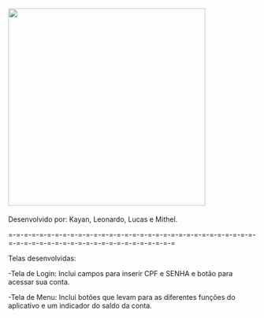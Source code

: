 # <img src="https://github.com/ProjetosUniso/MineBank-Mobile/blob/master/mobile/app/src/main/res/drawable-v24/logo.png" width="400">
Desenvolvido por: Kayan, Leonardo, Lucas e Mithel.

=-=-=-=-=-=-=-=-=-=-=-=-=-=-=-=-=-=-=-=-=-=-=-=-=-=-=-=-=-=-=-=-=-=-=-=-=-=-=-=-=-=-=-=-=-=-=-=-=-=-=-=-=-=

Telas desenvolvidas:

-Tela de Login: Inclui campos para inserir CPF e SENHA e botão para acessar sua conta.

-Tela de Menu: Inclui botões que levam para as diferentes funções do aplicativo e um indicador do saldo da conta.
